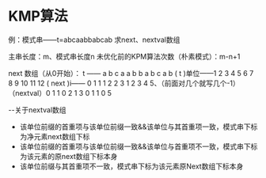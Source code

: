 


# KMP算法
例：模式串——t=abcaabbabcab
求next、nextval数组

主串长度：m、模式串长度n
未优化前的KPM算法次数（朴素模式）：m-n+1

next 数组（从0开始）：
t      ——     a b c a a b b a b c a b
     ( t )单位——1 2 3  4 5 6 7 8 9 10 11 12
( next )i—— 0 1 1 1 2 2 3 1 2 3 4 5、（前面对几个就写几个-1）
（nextval）0 1 1 0 2 1 3 0 1 1 0 5

--关于nextval数组
- 该单位前缀的首重项与该单位前缀一致&&该单位与其首重项一致，模式串下标为净元素next数组下标
- 该单位前缀的首重项与该单位前缀一致&&该单位与首重项不一致，模式串下标为该元素的原next数组下标本身
- 该单位前缀与其首重项不一致，模式串下标为该元素原Next数组下标本身
  

<!--stackedit_data:
eyJoaXN0b3J5IjpbLTEyNjA1MzQ1MjgsMTMzMjg2NDY4Nl19
-->